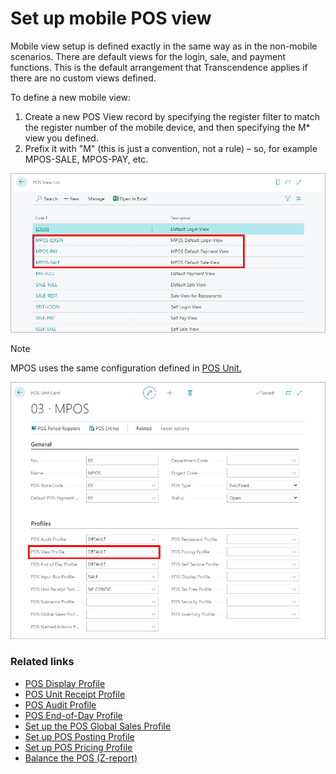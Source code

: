 # Set up mobile POS view

Mobile view setup is defined exactly in the same way as in the non-mobile scenarios. There are default views for the login, sale, and payment functions. This is the default arrangement that Transcendence applies if there are no custom views defined.

To define a new mobile view:

1. Create a new POS View record by specifying the register filter to match the register number of the mobile device, and then specifying the M* view you defined.
2. Prefix it with "M" (this is just a convention, not a rule) – so, for example MPOS-SALE, MPOS-PAY, etc.


![MPOS VIEW](../images/MPOS%20View%202022-09-20.png) 


> [!Note]  
> MPOS uses the same configuration defined in [POS Unit.](../../posunit/reference/POS_view_profile.md)


![POS VIEW PROFILE](../images/MPOS%20-%20POS%20Unit%202022-09-20.png) 

### Related links

- [POS Display Profile](../../posunit/reference/POS_Display_profile.md)
- [POS Unit Receipt Profile](../../posunit/explanation/POS_unit_Receipt_profile.md)
- [POS Audit Profile](../../posunit/reference/POS_audit_profile.md)
- [POS End-of-Day Profile](../../posunit/reference/POS_End_of_Day_Profile.md)
- [Set up the POS Global Sales Profile](../../posunit/howto/POS_Global.md)
- [Set up POS Posting Profile](../../posunit/howto/POS_Pos_Prof.md)
- [Set up POS Pricing Profile](../../posunit/howto/POS_Pricing_profile.md)
- [Balance the POS (Z-report)](../../posunit/howto/balance_the_pos.md)